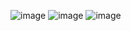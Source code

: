 ![image](https://github.com/user-attachments/assets/8463ae08-d6bf-4ced-9fd9-842f96546fff)
![image](https://github.com/user-attachments/assets/74fb3de7-1e15-4f9f-afe8-c87a36f97527)
![image](https://github.com/user-attachments/assets/11e3358d-f526-49c1-908f-e8fa62b07116)

